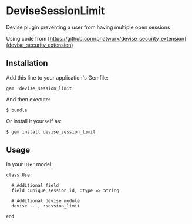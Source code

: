 # DeviseSessionLimit

Devise plugin preventing a user from having multiple open sessions

Using code from [https://github.com/phatworx/devise_security_extension](devise_security_extension)

## Installation

Add this line to your application's Gemfile:

    gem 'devise_session_limit'

And then execute:

    $ bundle

Or install it yourself as:

    $ gem install devise_session_limit

## Usage

In your `User` model:

    class User

      # Additional field
      field :unique_session_id, :type => String

      # Additional devise module
      devise ..., :session_limit

    end
